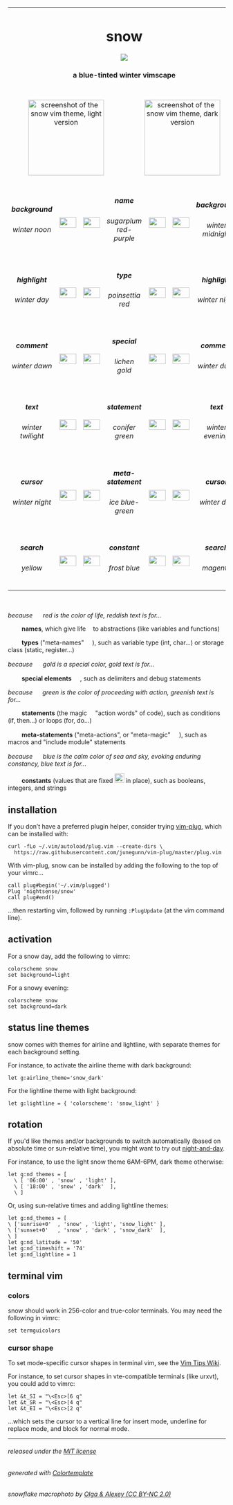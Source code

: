<table><tbody align='center'>

<tr>
<td colspan='8'><h1>snow</h1>
<img src="https://github.com/nightsense/snow/raw/master/images/header.jpg" />
<h4>a blue-tinted winter vimscape</h4>
</td>
</tr>

<tr></tr>

<tr>

<td colspan='4' width='50%'>
<br>
<img alt="screenshot of the snow vim theme, light version" src="https://github.com/nightsense/snow/raw/master/images/screenshot-light.png" height="175" />
<br><br>
</td>

<td colspan='4' width='50%'>
<br>
<img alt="screenshot of the snow vim theme, dark version" src="https://github.com/nightsense/snow/raw/master/images/screenshot-dark.png" height="175" />
<br><br>
</td>
</tr>

<tr></tr>

<tr>
<td width='202'><h5>background</h5><h6>winter noon</h6></td>
<td><img src='http://www.colorhexa.com/eff2f5.png' height='24' width='39'></td>
<td><img src='http://www.colorhexa.com/ae4fa3.png' height='24' width='39'></td>
<td colspan='2'><h5>name</h5><h6>sugarplum red-purple</h6></td>
<td><img src='http://www.colorhexa.com/b985b1.png' height='24' width='39'></td>
<td><img src='http://www.colorhexa.com/252d39.png' height='24' width='39'></td>
<td width='202'><h5>background</h5><h6>winter midnight</h6></td>
</tr>
<tr></tr>
<tr>
<td><h5>highlight</h5><h6>winter day</h6></td>
<td><img src='http://www.colorhexa.com/dce2eb.png' height='24' width='39'></td>
<td><img src='http://www.colorhexa.com/c44846.png' height='24' width='39'></td>
<td width='202' colspan='2'><h5>type</h5><h6>poinsettia red</h6></td>
<td><img src='http://www.colorhexa.com/d27d75.png' height='24' width='39'></td>
<td><img src='http://www.colorhexa.com/2d3745.png' height='24' width='39'></td>
<td><h5>highlight</h5><h6>winter night</h6></td>
</tr>
<tr></tr>
<tr>
<td><h5>comment</h5><h6>winter dawn</h6></td>
<td><img src='http://www.colorhexa.com/728199.png' height='24' width='39'></td>
<td><img src='http://www.colorhexa.com/97750e.png' height='24' width='39'></td>
<td colspan='2'><h5>special</h5><h6>lichen gold</h6></td>
<td><img src='http://www.colorhexa.com/bfa774.png' height='24' width='39'></td>
<td><img src='http://www.colorhexa.com/728199.png' height='24' width='39'></td>
<td><h5>comment</h5><h6>winter dusk</h6></td>
</tr>
<tr></tr>
<tr>
<td><h5>text</h5><h6>winter twilight</h6></td>
<td><img src='http://www.colorhexa.com/4a5a6f.png' height='24' width='39'></td>
<td><img src='http://www.colorhexa.com/36852c.png' height='24' width='39'></td>
<td colspan='2'><h5>statement</h5><h6>conifer green</h6></td>
<td><img src='http://www.colorhexa.com/7da573.png' height='24' width='39'></td>
<td><img src='http://www.colorhexa.com/9fb0c8.png' height='24' width='39'></td>
<td><h5>text</h5><h6>winter evening</h6></td>
</tr>
<tr></tr>
<tr>
<td><h5>cursor</h5><h6>winter night</h6></td>
<td><img src='http://www.colorhexa.com/2d3745.png' height='24' width='39'></td>
<td><img src='http://www.colorhexa.com/008b8c.png' height='24' width='39'></td>
<td colspan='2'><h5>meta-statement</h5><h6>ice blue-green</h6></td>
<td><img src='http://www.colorhexa.com/59a8a5.png' height='24' width='39'></td>
<td><img src='http://www.colorhexa.com/dce2eb.png' height='24' width='39'></td>
<td><h5>cursor</h5><h6>winter day</h6></td>
</tr>
<tr></tr>
<tr>
<td><h5>search</h5><h6>yellow</h6></td>
<td><img src='http://www.colorhexa.com/e5bc5a.png' height='24' width='39'></td>
<td><img src='http://www.colorhexa.com/007ad0.png' height='24' width='39'></td>
<td colspan='2'><h5>constant</h5><h6>frost blue</h6></td>
<td><img src='http://www.colorhexa.com/7299ca.png' height='24' width='39'></td>
<td><img src='http://www.colorhexa.com/95638e.png' height='24' width='39'></td>
<td><h5>search</h5><h6>magenta</h6></td>
</tr>


</tbody></table>

<br>

*because <img height="16" src='https://github.com/nightsense/snow/raw/master/images/red.png' /> red is the color of life, reddish text is for...*

&nbsp;&nbsp;&nbsp;&nbsp;<img src="http://www.colorhexa.com/ae4fa3.png" height='12' width='12'> **names**, which give life <img height="9" src='https://github.com/nightsense/snow/raw/master/images/name.png' /> to abstractions (like variables and functions)

&nbsp;&nbsp;&nbsp;&nbsp;<img src="http://www.colorhexa.com/c44846.png" height='12' width='12'> **types** ("meta-names" <img height="15" src='https://github.com/nightsense/snow/raw/master/images/type.png' />), such as variable type (int, char...) or storage class (static, register...)

*because <img height="16" src='https://github.com/nightsense/snow/raw/master/images/gold.png' /> gold is a special color, gold text is for...*

&nbsp;&nbsp;&nbsp;&nbsp;<img src="http://www.colorhexa.com/937207.png" height='12' width='12'> **special elements** <img height="16" src='https://github.com/nightsense/snow/raw/master/images/special.png' />, such as delimiters and debug statements

*because <img height="15" src='https://github.com/nightsense/snow/raw/master/images/green.png' /> green is the color of proceeding with action, greenish text is for...*

&nbsp;&nbsp;&nbsp;&nbsp;<img src="http://www.colorhexa.com/34832a.png" height='12' width='12'> **statements** (the magic <img height="11" src='https://github.com/nightsense/snow/raw/master/images/statement.png' /> "action words" of code), such as conditions (if, then...) or loops (for, do...)

&nbsp;&nbsp;&nbsp;&nbsp;<img src="http://www.colorhexa.com/00898a.png" height='12' width='12'> **meta-statements** ("meta-actions", or "meta-magic" <img height="16" src='https://github.com/nightsense/snow/raw/master/images/metastatement.png' />), such as macros and "include module" statements

*because <img height="16" src='https://github.com/nightsense/snow/raw/master/images/blue.png' /> blue is the calm color of sea and sky, evoking enduring constancy, blue text is for...*

&nbsp;&nbsp;&nbsp;&nbsp;<img src="http://www.colorhexa.com/007ad0.png" height='12' width='12'> **constants** (values that are fixed <img height="22" src='https://github.com/nightsense/snow/raw/master/images/constant.png' /> in place), such as booleans, integers, and strings

## installation

If you don’t have a preferred plugin helper, consider trying [vim-plug](https://github.com/junegunn/vim-plug), which can be installed with:

```
curl -fLo ~/.vim/autoload/plug.vim --create-dirs \
  https://raw.githubusercontent.com/junegunn/vim-plug/master/plug.vim
```

With vim-plug, snow can be installed by adding the following to the top of your vimrc...

```
call plug#begin('~/.vim/plugged')
Plug 'nightsense/snow'
call plug#end()
```

...then restarting vim, followed by running `:PlugUpdate` (at the vim command line).

## activation

For a snow day, add the following to vimrc:

```
colorscheme snow
set background=light
```

For a snowy evening:

```
colorscheme snow
set background=dark
```

## status line themes

snow comes with themes for airline and lightline, with separate themes for each background setting.

For instance, to activate the airline theme with dark background:

```
let g:airline_theme='snow_dark'
```

For the lightline theme with light background:

```
let g:lightline = { 'colorscheme': 'snow_light' }
```

## rotation

If you'd like themes and/or backgrounds to switch automatically (based on absolute time or sun-relative time), you might want to try out [night-and-day](https://github.com/nightsense/night-and-day).

For instance, to use the light snow theme 6AM-6PM, dark theme otherwise:

```
let g:nd_themes = [
  \ [ '06:00' , 'snow' , 'light' ],
  \ [ '18:00' , 'snow' , 'dark'  ],
  \ ]
```

Or, using sun-relative times and adding lightline themes:

```
let g:nd_themes = [
\ ['sunrise+0'  , 'snow' , 'light', 'snow_light' ],
\ ['sunset+0'   , 'snow' , 'dark' , 'snow_dark'  ],
\ ]
let g:nd_latitude = '50'
let g:nd_timeshift = '74'
let g:nd_lightline = 1
```

## terminal vim

### colors

snow should work in 256-color and true-color terminals. You may need the following in vimrc:

```
set termguicolors
```

### cursor shape

To set mode-specific cursor shapes in terminal vim, see the [Vim Tips Wiki](http://vim.wikia.com/wiki/Change_cursor_shape_in_different_modes).

For instance, to set cursor shapes in vte-compatible terminals (like urxvt), you could add to vimrc:

```
let &t_SI = "\<Esc>[6 q"
let &t_SR = "\<Esc>[4 q"
let &t_EI = "\<Esc>[2 q"
```

...which sets the cursor to a vertical line for insert mode, underline for replace mode, and block for normal mode.

---

###### released under the [MIT license](https://opensource.org/licenses/MIT)
###### generated with [Colortemplate](https://github.com/lifepillar/vim-colortemplate)
###### snowflake macrophoto by [Olga & Alexey (CC BY-NC 2.0)](https://www.flickr.com/photos/chaoticmind75/39326731084/)
